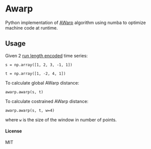 # Awarp
Python implementation of [AWarp](https://www.cs.unm.edu/~mueen/Projects/AWarp/awarp.pdf) algorithm using numba to optimize machine code at runtime.

## Usage
Given 2 [run length encoded](https://en.wikipedia.org/wiki/Run-length_encoding) time series:

`s = np.array([1, 2, 3, -1, 1])`

`t = np.array([1, -2, 4, 1])`

To calculate global AWarp distance:

`awarp.awarp(s, t)`

To calculate costrained AWarp distance:

`awarp.awarp(s, t, w=4)`

where `w` is the size of the window in number of points.

#### License

MIT